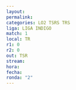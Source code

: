 ```yaml
---
layout: 
permalink: 
categories: LO2 TSRS TRS
liga: LIGA INDIGO
match: 1
local: TR
r1: 0
r2: 0
out: TSR
stream: 
hora: 
fecha: 
ronda: "2"
---
```

